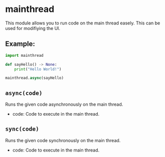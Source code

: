 # mainthread

This module allows you to run code on the main thread easely. This can be used for modifiying the UI.

## Example:

```python
import mainthread

def sayHello() -> None:
    print("Hello World!")

mainthread.async(sayHello)
```

## `async(code)`

Runs the given code asynchronously on the main thread.

- code: Code to execute in the main thread.

## `sync(code)`

Runs the given code synchronously on the main thread.

- code: Code to execute in the main thread.

